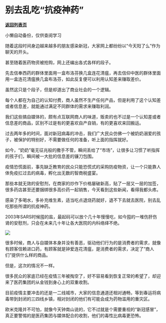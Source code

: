 # 别去乱吃“抗疫神药”

[**返回列表页**](/gzh/政事堂2019)

小懒自动备份，仅供查阅学习

随着这段时间身边越来越多的朋友感染新冠，大家网上都纷纷以“今天阳了么”作为聊天的开头。

甚至随着医药物资被抢购，网上还编出各式各样的段子。

先去信奉西药的群体里面用一盒布洛芬换几盒连花清瘟，再去信仰中医的群体里面用一盒连花清瘟换几盒布洛芬，如此反复便可以利用认知差来赚取差价。

虽然这只是个段子，但是却道出了商业社会的一个逻辑。

每个人都在为自己的认知付费，商人虽然不生产任何产品，但是利用了这个认知差或者信息差，就能通过满足不同群体的需求来赚取利润。

我们这些搞自媒体的，颇有点互联网商人的味道，贩卖的也不过是一个认知差或者信息差的商品，区别不过是有的更喜欢自产自销，有的更喜欢来回搬运。  

过去两年多的时间，面对新冠病毒的冲击，我们广大民众仿佛一个被奶奶溺爱的孩子，被保护的特别好，不需要做任何的准备，听上面的指挥就好。

如今，“奶奶”毫无征兆般的撒手不管，瞬间丢给了“市场”，让很多让习惯了听指挥的孩子们，瞬间被一大批的信息差的镰刀包围。

疫情恐慌面前，事先缺乏教育的民众只能恐慌式的采购防疫物资，让一个只能靠人体免疫扛过去的病毒，孵化出无数的智商税盛宴。

那些本就无效的安慰剂，在商家的炒作下价格屡破新高，贴了一层又一层的加签，很多药店甚至还要捆绑很多高价药一起销售，今天看到这些新闻，看得我都头疼。  

感染了多喝水，多补充维生素，适当吃点退烧药就好，退不下去就去医院，别去乱吃那些所谓的抗疫神药。  

2003年SARS时候囤的盐，最起码可以放个几十年慢慢吃，如今囤的一堆伤肝伤肾的安慰剂，只会在未来几十年让各大医院的内科络绎不绝。

![](https://mmbiz.qpic.cn/mmbiz_jpg/rxhS23yu8cMb45GAibdia1qyC0WTawprSFyEz3A9B6LeP73yHWC9Xs4huiar8KKJ2eicHEyxEiaURtRXpCGC1Zm0pKw/640?wx_fmt=jpeg)

很多时候，商人与自媒体本身并没有善恶，驱动他们行为的是消费者的需求，就像有顾客信赖进口药，有顾客就是钟爱连花清瘟，是消费者的需求，决定了“商人们”提供什么样的商品。

但是，这次的情况不一样。

很多民众的家底已经在疫情三年被掏空了，好不容易看到恢复正常的希望了，却迎来了医药集团的从金钱到身心上的双重收割。

目前疫情主要冲击的还是一二线城市，大家的信息通道还相对通畅，等到春运将病毒带到封闭的三四线乡镇，相对封闭的他们有可能会成为药物滥用的重灾区。

欧米克隆并不可怕，就像今天钟南山说的，它不过就是个需要重视的“新冠感冒”，真正要警惕的是医药集团与媒体配合的收割，他们的毒性比病毒更恐怖。

